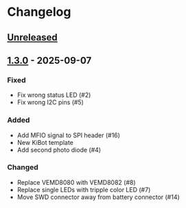 # Changelog

## [Unreleased]

## [1.3.0] - 2025-09-07

### Fixed

-   Fix wrong status LED (#2)
-   Fix wrong I2C pins (#5)

### Added

-   Add MFIO signal to SPI header (#16)
-   New KiBot template
-   Add second photo diode (#4)

### Changed

-   Replace VEMD8080 with VEMD8082 (#8)
-   Replace single LEDs with tripple color LED (#7)
-   Move SWD connector away from battery connector (#14)

[Unreleased]: https://github.com/ZSWatch/Heartrate-DevKit-HW/compare/1.3.0...HEAD

[1.3.0]: https://github.com/ZSWatch/Heartrate-DevKit-HW/compare/b0609d8e1e96f104fe69c6613989c0a8bdc5bf99...1.3.0
